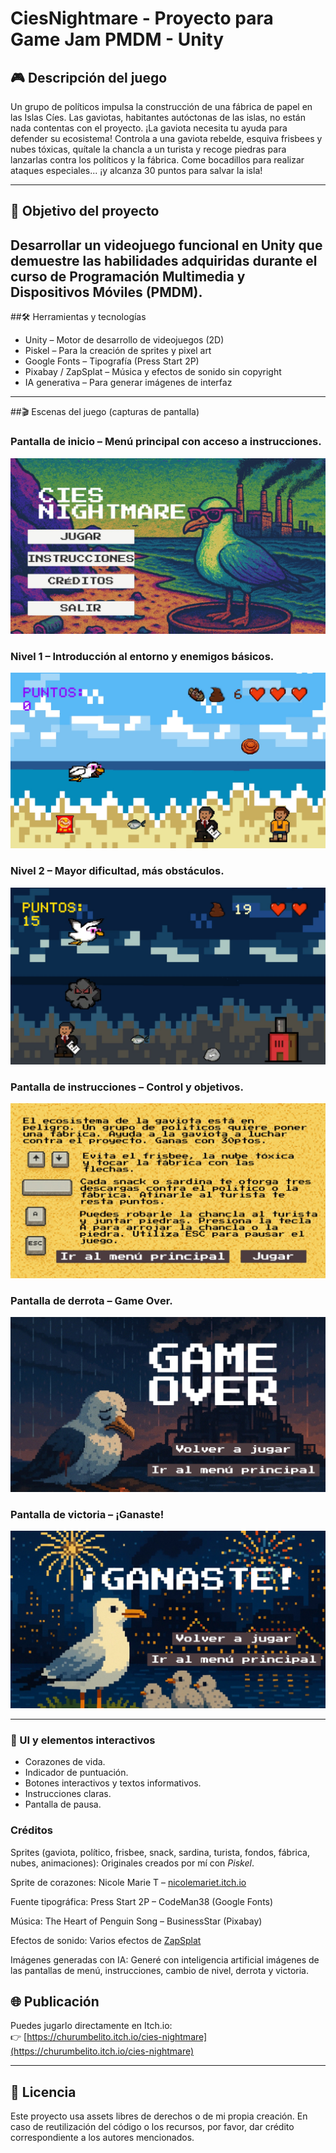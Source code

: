 # CiesNightmare - Proyecto para Game Jam PMDM - Unity

## 🎮 Descripción del juego
Un grupo de políticos impulsa la construcción de una fábrica de papel en las Islas Cíes. Las gaviotas, habitantes autóctonas de las islas, no están nada contentas con el proyecto. ¡La gaviota necesita tu ayuda para defender su ecosistema!
Controla a una gaviota rebelde, esquiva frisbees y nubes tóxicas, quítale la chancla a un turista y recoge piedras para lanzarlas contra los políticos y la fábrica. Come bocadillos para realizar ataques especiales... ¡y alcanza 30 puntos para salvar la isla!

---

## 🎯 Objetivo del proyecto
Desarrollar un videojuego funcional en Unity que demuestre las habilidades adquiridas durante el curso de Programación Multimedia y Dispositivos Móviles (PMDM).
---

##🛠️ Herramientas y tecnologías
- Unity – Motor de desarrollo de videojuegos (2D)
- Piskel – Para la creación de sprites y pixel art
- Google Fonts – Tipografía (Press Start 2P)
- Pixabay / ZapSplat – Música y efectos de sonido sin copyright
- IA generativa – Para generar imágenes de interfaz

---

##🎬 Escenas del juego (capturas de pantalla)
### Pantalla de inicio – Menú principal con acceso a instrucciones.
![Menú principal](https://github.com/churumbel/CiesNightmare/blob/482191c23e60ded333150f50f6d5b48b9321b82f/Assets/CapturasReadMe/menu.jpg)

### Nivel 1 – Introducción al entorno y enemigos básicos.
![Nivel 1](https://github.com/churumbel/CiesNightmare/blob/482191c23e60ded333150f50f6d5b48b9321b82f/Assets/CapturasReadMe/primernivel.jpg)

### Nivel 2 – Mayor dificultad, más obstáculos.
![Nivel 2](https://github.com/churumbel/CiesNightmare/blob/482191c23e60ded333150f50f6d5b48b9321b82f/Assets/CapturasReadMe/segundonivel.jpg)

### Pantalla de instrucciones – Control y objetivos.
![Instrucciones](https://github.com/churumbel/CiesNightmare/blob/482191c23e60ded333150f50f6d5b48b9321b82f/Assets/CapturasReadMe/instrucciones.jpg)

### Pantalla de derrota – Game Over.
![Game over](https://github.com/churumbel/CiesNightmare/blob/482191c23e60ded333150f50f6d5b48b9321b82f/Assets/CapturasReadMe/gameover.jpg)

### Pantalla de victoria – ¡Ganaste!
![Victoria](https://github.com/churumbel/CiesNightmare/blob/482191c23e60ded333150f50f6d5b48b9321b82f/Assets/CapturasReadMe/pantallawin.jpg)

---

### 🧩 UI y elementos interactivos
- Corazones de vida.
- Indicador de puntuación.
- Botones interactivos y textos informativos.
- Instrucciones claras.
- Pantalla de pausa.

### Créditos
Sprites (gaviota, político, frisbee, snack, sardina, turista, fondos, fábrica, nubes, animaciones):
Originales creados por mí con *Piskel*.

Sprite de corazones:
Nicole Marie T – [nicolemariet.itch.io](https://nicolemariet.itch.io)

Fuente tipográfica:
Press Start 2P – CodeMan38 (Google Fonts)

Música:
The Heart of Penguin Song – BusinessStar (Pixabay)

Efectos de sonido:
Varios efectos de [ZapSplat](https://www.zapsplat.com)

Imágenes generadas con IA:
Generé con inteligencia artificial imágenes de las pantallas de menú, instrucciones, cambio de nivel, derrota y victoria. 

## 🌐 Publicación 
Puedes jugarlo directamente en Itch.io:  
👉 [https://churumbelito.itch.io/cies-nightmare](https://churumbelito.itch.io/cies-nightmare)

---

## 📝 Licencia
Este proyecto usa assets libres de derechos o de mi propia creación. En caso de reutilización del código o los recursos, por favor, dar crédito correspondiente a los autores mencionados.

